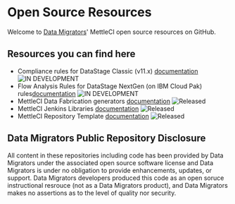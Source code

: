# Open Source Resources

Welcome to [Data Migrators](http://www.datamigrators.com)' MettleCI open source resources on GitHub.

## Resources you can find here

* Compliance rules for DataStage Classic (v11.x) [documentation](https://www.ibm.com/opensource/story/) ![IN DEVELOPMENT](https://img.shields.io/badge/status-under_development-blue) 
* Flow Analysis Rules for DataStage NextGen (on IBM Cloud Pak) rules[documentation](https://www.ibm.com/opensource/story/) ![IN DEVELOPMENT](https://img.shields.io/badge/status-under_development-blue) 
* MettleCI Data Fabrication generators [documentation](https://www.ibm.com/opensource/story/) ![Released](https://img.shields.io/badge/status-released-green) 
* MettleCI Jenkins Libraries [documentation](https://www.ibm.com/opensource/story/) ![Released](https://img.shields.io/badge/status-released-green) 
* MettleCI Repository Template [documentation](https://www.ibm.com/opensource/story/) ![Released](https://img.shields.io/badge/status-released-green)

## Data Migrators Public Repository Disclosure 
All content in these repositories including code has been provided by Data Migrators under the associated open source software license and Data Migrators is under no obligation to provide enhancements, updates, or support. Data Migrators developers produced this code as an open soruce instructional resrouce (not as a Data Migrators product), and Data Migrators makes no assertions as to the level of quality nor security.

<!--

**Here are some ideas to get you started:**

🙋‍♀️ A short introduction - what is your organization all about?
🌈 Contribution guidelines - how can the community get involved?
👩‍💻 Useful resources - where can the community find your docs? Is there anything else the community should know?
🍿 Fun facts - what does your team eat for breakfast?
🧙 Remember, you can do mighty things with the power of [Markdown](https://docs.github.com/github/writing-on-github/getting-started-with-writing-and-formatting-on-github/basic-writing-and-formatting-syntax)
-->

